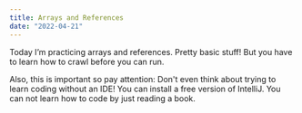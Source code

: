 ```yaml
---
title: Arrays and References
date: "2022-04-21"
---
```


Today I’m practicing arrays and references. Pretty basic stuff! But you have to learn how to crawl before you can run. 

Also, this is important so pay attention: Don't even think about trying to learn coding without an IDE! You can install a free version of IntelliJ. You can not learn how to code by just reading a book. 
